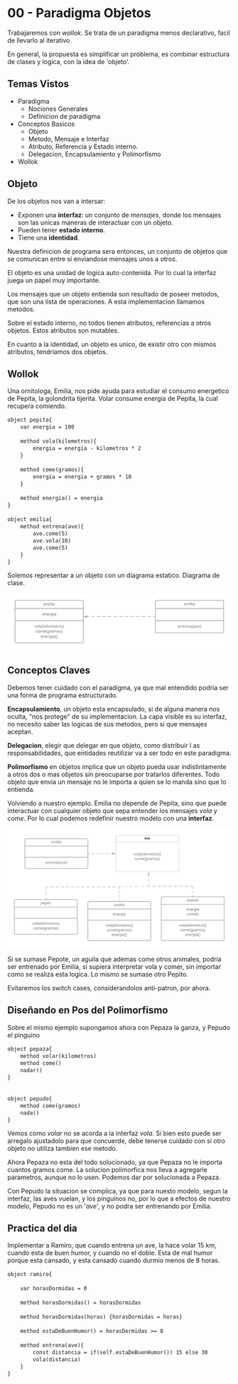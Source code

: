 # 00 - Paradigma Objetos

Trabajaremos con *wollok*. Se trata de un paradigma menos declarativo, facil de llevarlo al iterativo.

En general, la propuesta es simplificar un problema, es combinar estructura de clases y logica, con la idea de 'objeto'.

## Temas Vistos

- Paradigma
  - Nociones Generales
  - Definicion de paradigma
- Conceptos Basicos
  - Objeto
  - Metodo, Mensaje e Interfaz
  - Atributo, Referencia y Estado interno.
  - Delegacion, Encapsulamiento y  Polimorfismo
- Wollok

## Objeto

De los objetos nos van a intersar:

- Exponen una **interfaz**: un conjunto de *mensajes*, donde los mensajes son las unicas maneras de interactuar con un objeto.
- Pueden tener **estado interno**.
- Tiene una **identidad**.

Nuestra definicion de programa sera entonces, un conjunto de objetos que se comunican entre si enviandose mensajes unos a otros.

El objeto es una unidad de logica auto-contenida. Por lo cual la interfaz juega un papel muy importante.

Los mensajes que un objeto entienda son resultado de poseer metodos, que son una lista de operaciones. A esta implementacion llamamos metodos.

Sobre el estado interno, no todos tienen atributos, referencias a otros objetos. Estos atributos son mutables.

En cuanto a la identidad, un objeto es unico, de existir otro con mismos atributos, tendriamos dos objetos.

## Wollok

Una ornitologa,  Emilia, nos pide ayuda para estudiar el consumo energetico de Pepita, la golondrita tijerita.
Volar consume energia de Pepita, la cual recupera comiendo.

```wlk
object pepita{
    var energia = 100

    method vola(kilometros){
        energia = energia - kilometros * 2
    }

    method come(gramos){
        energia = energia + gramos * 10
    }

    method energia() = energia
}

object emilia{
    method entrena(ave){
        ave.come(5)
        ave.vola(10)
        ave.come(5)
    }
}
```

Solemos representar a un objeto con un diagrama estatico. Diagrama de clase.

![Class_diagram](class_diagram.png)

## Conceptos Claves

Debemos tener cuidado con el paradigma, ya que mal entendido podria ser una forma de programa estructurado.

**Encapsulamiento**, un objeto esta encapsulado, si de alguna manera nos oculta, "nos protege" de su implementacion. La capa visible es su interfaz, no necesito saber las logicas de sus metodos, pero si que mensajes aceptan.

**Delegacion**, elegir que delegar en que objeto, como distribuir l as responsabilidades, que entidades reutilizar va a ser todo en este paradigma.

**Polimorfismo** en objetos implica que un objeto pueda usar indistintamente a otros dos o mas objetos sin preocuparse por tratarlos diferentes. Todo objeto que envia un mensaje no le importa a quien se lo manda sino que lo entienda.

Volviendo a nuestro ejemplo. Emilia no depende de Pepita, sino que puede interactuar con cualquier objeto que sepa entender los mensajes *vola* y *come*. Por lo cual podemos redefinir nuestro modelo con una **interfaz**.

![Class_diagram2](class_diagram2.png)

Si se sumase Pepote, un aguila que ademas come otros animales, podria ser entrenado por Emilia, si supiera interpretar vola y comer, sin importar como se realiza esta logica. Lo mismo se sumase otro Pepito.

Evitaremos los switch cases, considerandolos anti-patron, por ahora.

## Diseñando en Pos del Polimorfismo

Sobre el mismo ejemplo supongamos ahora con Pepaza la ganza, y Pepudo el pinguino

```wlk
object pepaza{
    method volar(kilometros)
    method come()
    nadar()
}


object pepudo{
    method come(gramos)
    nada()
}
```

Vemos como *volar* no se acorda a la interfaz *vola*. Si bien esto puede ser arregalo ajustadolo para que concuerde, debe tenerse cuidado con si otro objeto no utiliza tambien ese metodo.

Ahora Pepaza no esta del todo solucionado, ya que Pepaza no le importa cuantos gramos come. La solucion polimorfica nos lleva a agregarle parametros, aunque no lo usen. Podemos dar por solucionada a Pepaza.

Con Pepudo la situacion se complica, ya que para nuesto modelo, segun la interfaz, las aves vuelan, y los pinguinos no, por lo que a efectos de nuestro modelo, Pepudo no es un '*ave*', y no podra ser entrenando por Emilia.

## Practica del dia

Implementar a Ramiro, que cuando entrena un ave, la hace volar 15 km, cuando esta de buen humor, y cuando no el doble. Esta de mal humor porque esta cansado, y esta cansado cuando durmio menos de 8 horas.

```wlk
object ramiro{

    var horasDormidas = 0

    method horasDormidas() = horasDormidas

    method horasDormidas(horas) {horasDormidas = horas}

    method estaDeBuenHumor() = horasDormidas >= 8

    method entrena(ave){
        const distancia = if(self.estaDeBuenHumor()) 15 else 30
        vola(distancia)
    }
}
```